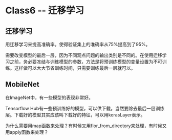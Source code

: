 # Class6 -- 迁移学习

## 迁移学习

用迁移学习来提高准确率。使得验证集上的准确率从75%提高到了95%。

需要改变模型的最后一层，因为不同观点问题的输出类别是不同的。在使用迁移学习之前，务必要冻结与训练模型的参数，方法是将预训练模型的变量设置为不可训练。这样做可以大大节省训练时间，只需要训练最后一层就可以。

## MobileNet

在ImageNet中，有一些模型的表现非常好。

Tensorflow Hub有一些预训练好的模型，可以供下载。当然要除去最后一层训练层。下载好的模型其实应该叫下载好的特征，可以用kerasLayer表示。

为什么需要用map函数来处理？有时候又用flor_from_directory来处理，有时候又用apply函数来处理？

